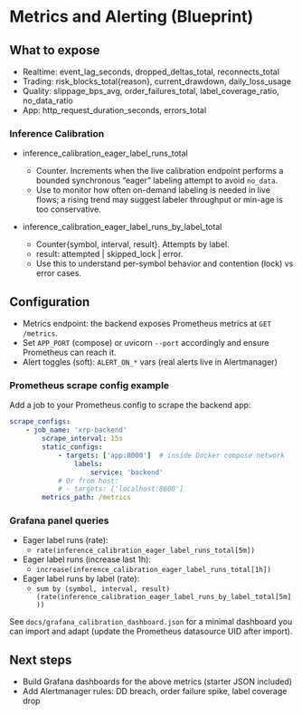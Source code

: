 # Metrics and Alerting (Blueprint)

## What to expose
- Realtime: event_lag_seconds, dropped_deltas_total, reconnects_total
- Trading: risk_blocks_total{reason}, current_drawdown, daily_loss_usage
- Quality: slippage_bps_avg, order_failures_total, label_coverage_ratio, no_data_ratio
- App: http_request_duration_seconds, errors_total

### Inference Calibration
- inference_calibration_eager_label_runs_total
	- Counter. Increments when the live calibration endpoint performs a bounded synchronous “eager” labeling attempt to avoid `no_data`.
	- Use to monitor how often on-demand labeling is needed in live flows; a rising trend may suggest labeler throughput or min-age is too conservative.

- inference_calibration_eager_label_runs_by_label_total
	- Counter{symbol, interval, result}. Attempts by label.
	- result: attempted | skipped_lock | error.
	- Use this to understand per-symbol behavior and contention (lock) vs error cases.

## Configuration
- Metrics endpoint: the backend exposes Prometheus metrics at `GET /metrics`.
- Set `APP_PORT` (compose) or uvicorn `--port` accordingly and ensure Prometheus can reach it.
- Alert toggles (soft): `ALERT_ON_*` vars (real alerts live in Alertmanager)

### Prometheus scrape config example
Add a job to your Prometheus config to scrape the backend app:

```yaml
scrape_configs:
	- job_name: 'xrp-backend'
		scrape_interval: 15s
		static_configs:
			- targets: ['app:8000']  # inside Docker compose network
				labels:
					service: 'backend'
			# Or from host:
			# - targets: ['localhost:8000']
		metrics_path: /metrics
```

### Grafana panel queries
- Eager label runs (rate):
	- `rate(inference_calibration_eager_label_runs_total[5m])`
- Eager label runs (increase last 1h):
	- `increase(inference_calibration_eager_label_runs_total[1h])`
- Eager label runs by label (rate):
	- `sum by (symbol, interval, result) (rate(inference_calibration_eager_label_runs_by_label_total[5m]))`

See `docs/grafana_calibration_dashboard.json` for a minimal dashboard you can import and adapt (update the Prometheus datasource UID after import).

## Next steps
- Build Grafana dashboards for the above metrics (starter JSON included)
- Add Alertmanager rules: DD breach, order failure spike, label coverage drop
